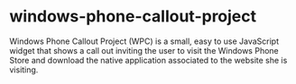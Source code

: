 windows-phone-callout-project
=============================

Windows Phone Callout Project (WPC) is a small, easy to use JavaScript widget that shows a call out inviting the user to visit the Windows Phone Store and download the native application associated to the website she is visiting.
